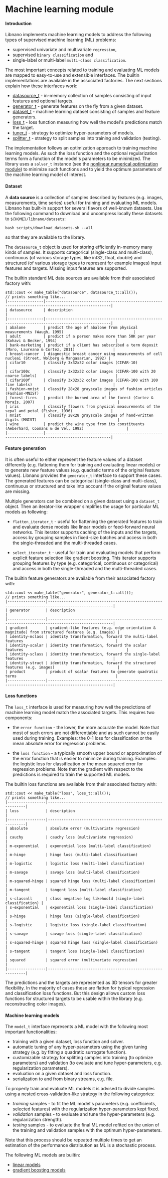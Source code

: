 # Machine learning module


#### Introduction

Libnano implements machine learning models to address the following types of supervised machine learning (ML) problems:
* supervised univariate and multivariate `regression`,
* supervised `binary classification` and
* single-label or multi-label `multi-class classification`.

The most important concepts related to training and evaluating ML models are mapped to easy-to-use and extensible interfaces. The builtin implementations are available in the associated factories. The next sections explain how these interfaces work:
* [datasource_t](../include/nano/datasource.h) - in-memory collection of samples consisting of input features and optional targets.
* [generator_t](../include/nano/generator.h) - generate features on the fly from a given dataset.
* [dataset_t](../include/nano/dataset.h) - machine learning dataset consisting of samples and feature generators.
* [loss_t](../include/nano/loss.h) - loss function measuring how well the model's predictions match the target.
* [tuner_t](../include/nano/tuner.h) - strategy to optimize hyper-parameters of models.
* [splitter_t](../include/nano/splitter.h) - strategy to split samples into training and validation (testing).

The implementation follows an optimization approach to training machine learning models. As such the loss function and the optional regularization terms form a function of the model's parameters to be minimized. The library uses a `solver_t` instance (see the [nonlinear numerical optimization module](nonlinear.md))  to minimize such functions and to yield the optimum parameters of the machine learning model of interest.


#### Dataset

A **data source** is a collection of samples described by features (e.g. images, measurements, time series) useful for training and evaluating ML models. Libnano has built-in support for several flavors of well-known datasets. Use the following command to download and uncompress locally these datasets to ```${HOME}/libnano/datasets```:
```
bash scripts/download_datasets.sh --all
```
so that they are available to the library.

The `datasource_t` object is used for storing efficiently in-memory many kinds of samples. It supports categorical (single-class and multi-class), continuous (of various storage types, like int32, float, double) and structured (of various storage types to represent for example images) input features and targets. Missing input features are supported.

The builtin standard ML data sources are available from their associated factory with:
```
std::cout << make_table("datasource", datasource_t::all());
// prints something like...
|----------------|---------------------------------------------------------------------------------------------------|
| datasource     | description                                                                                       |
|----------------|---------------------------------------------------------------------------------------------------|
| abalone        | predict the age of abalone from physical measurements (Waugh, 1995)                               |
| adult          | predict if a person makes more than 50K per year (Kohavi & Becker, 1994)                          |
| bank-marketing | predict if a client has subscribed a term deposit (Moro, Laureano & Cortez, 2011)                 |
| breast-cancer  | diagnostic breast cancer using measurements of cell nucleai (Street, Wolberg & Mangasarian, 1992) |
| cifar10        | classify 3x32x32 color images (CIFAR-10)                                                          |
| cifar100c      | classify 3x32x32 color images (CIFAR-100 with 20 coarse labels)                                   |
| cifar100f      | classify 3x32x32 color images (CIFAR-100 with 100 fine labels)                                    |
| fashion-mnist  | classify 28x28 grayscale images of fashion articles (Fashion-MNIST)                               |
| forest-fires   | predict the burned area of the forest (Cortez & Morais, 2007)                                     |
| iris           | classify flowers from physical measurements of the sepal and petal (Fisher, 1936)                 |
| mnist          | classify 28x28 grayscale images of hand-written digits (MNIST)                                    |
| wine           | predict the wine type from its constituents (Aeberhard, Coomans & de Vel, 1992)                   |
|----------------|---------------------------------------------------------------------------------------------------|
```


#### Feature generation

It is often useful to either represent the feature values of a dataset differently (e.g. flattening them for training and evaluating linear models) or to generate new feature values (e.g. quadratic terms of the original feature values). Libnano provides the `generator_t` interface to support these cases. The generated features can be categorical (single-class and multi-class), continuous or structured and take into account if the original feature values are missing.

Multiple generators can be combined on a given dataset using a `dataset_t` object. Then an iterator-like wrapper simplifies the usage for particular ML models as following:

* `flatten_iterator_t` - useful for flattening the generated features to train and evaluate dense models like linear models or feed-forward neural networks. This iterator supports caching of the inputs and the targets, access by grouping samples in fixed-size batches and access in both the single-threaded and the multi-threaded cases.

* `select_iterator_t` - useful for train and evaluating models that perform explicit feature selection like gradient boosting. This iterator supports grouping features by type (e.g. categorical, continuous or categorical) and access in both the single-threaded and the multi-threaded cases.

The builtin feature generators are available from their associated factory with:
```
std::cout << make_table("generator", generator_t::all());
// prints something like...
|-----------------|---------------------------------------------------------------------------------------------------|
| generator       | description                                                                                       |
|-----------------|---------------------------------------------------------------------------------------------------|
| gradient        | gradient-like features (e.g. edge orientation & magnitude) from structured features (e.g. images) |
| identity-mclass | identity transformation, forward the multi-label features                                         |
| identity-scalar | identity transformation, forward the scalar features                                              |
| identity-sclass | identity transformation, forward the single-label features                                        |
| identity-struct | identity transformation, forward the structured features (e.g. images)                            |
| product         | product of scalar features to generate quadratic terms                                            |
|-----------------|---------------------------------------------------------------------------------------------------|
```


#### Loss functions

The `loss_t` interface is used for measuring how well the predictions of machine learning model match the associated targets. This requires two components:

* the `error function` - the lower, the more accurate the model. Note that most of such errors are not differentiable and as such cannot be easily used during training. Examples: the 0-1 loss for classification or the mean absolute error for regression problems.

* the `loss function` - a typically smooth upper bound or approximation of the error function that is easier to minimize during training. Examples: the logistic loss for classification or the mean squared error for regression problems. Note that the gradient with respect to the predictions is required to train the supported ML models.

The builtin loss functions are available from their associated factory with:
```
std::cout << make_table("loss", loss_t::all());
// prints something like...
|-----------------|------------------------------------------------------------|
| loss            | description                                                |
|-----------------|------------------------------------------------------------|
| absolute        | absolute error (multivariate regression)                   |
| cauchy          | cauchy loss (multivariate regression)                      |
| m-exponential   | exponential loss (multi-label classification)              |
| m-hinge         | hinge loss (multi-label classification)                    |
| m-logistic      | logistic loss (multi-label classification)                 |
| m-savage        | savage loss (multi-label classification)                   |
| m-squared-hinge | squared hinge loss (multi-label classification)            |
| m-tangent       | tangent loss (multi-label classification)                  |
| s-classnll      | class negative log likehoold (single-label classification) |
| s-exponential   | exponential loss (single-label classification)             |
| s-hinge         | hinge loss (single-label classification)                   |
| s-logistic      | logistic loss (single-label classification)                |
| s-savage        | savage loss (single-label classification)                  |
| s-squared-hinge | squared hinge loss (single-label classification)           |
| s-tangent       | tangent loss (single-label classification)                 |
| squared         | squared error (multivariate regression)                    |
|-----------------|------------------------------------------------------------|
```

The predictions and the targets are represented as 3D tensors for greater flexibility. In the majority of cases these are flatten for typical regression and classification loss functions. But this design allows custom loss functions for structured targets to be usable within the library (e.g. reconstructing color images).



#### Machine learning models

The `model_t` interface represents a ML model with the following most important functionalities:
* training with a given dataset, loss function and solver.
* automatic tuning of any hyper-parameters using the given tuning strategy (e.g. by fitting a quadratic surrogate function).
* customizable strategy for splitting samples into training (to optimize parameters) and validation (to evaluate and tune hyper-parameters, e.g. regularization parameters).
* evaluation on a given dataset and loss function.
* serialization to and from binary streams, e.g. file.

To properly train and evaluate ML models it is advised to divide samples using a nested cross-validation-like strategy in the following categories:

* *training* samples - to fit the ML model's parameters (e.g. coefficients, selected features) with the regularization hyper-parameters kept fixed.
* *validation* samples - to evaluate and tune the hyper-parameters (e.g. regularization strength).
* *testing* samples - to evaluate the final ML model refited on the union of the training and validation samples with the optimum hyper-parameters.

Note that this process should be repeated multiple times to get an estimation of the performance distribution as ML is a stochastic process.


The following ML models are builtin:
* [linear models](../docs/linear.md)
* [gradient boosting models](../docs/gboost.md)
